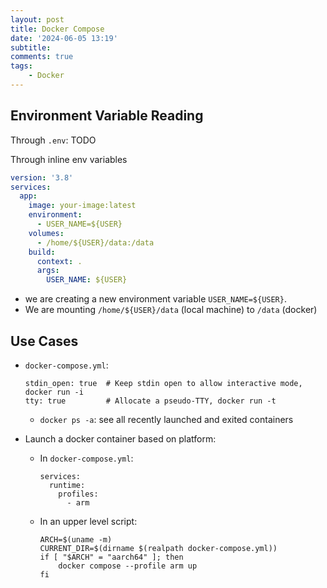 ```yaml
---
layout: post
title: Docker Compose
date: '2024-06-05 13:19'
subtitle: 
comments: true
tags:
    - Docker
---
```


## Environment Variable Reading

Through `.env`: TODO

Through inline env variables

```yaml
version: '3.8'
services:
  app:
    image: your-image:latest
    environment:
      - USER_NAME=${USER}
    volumes:
      - /home/${USER}/data:/data
    build:
      context: .
      args:
        USER_NAME: ${USER}
```

- we are creating a new environment variable `USER_NAME=${USER}`.
- We are mounting `/home/${USER}/data` (local machine) to `/data` (docker)

## Use Cases

- `docker-compose.yml`:
    ```
    stdin_open: true  # Keep stdin open to allow interactive mode, docker run -i
    tty: true         # Allocate a pseudo-TTY, docker run -t
    ```
    - `docker ps -a`: see all recently launched and exited containers

- Launch a docker container based on platform:
    - In `docker-compose.yml`:
        ```
        services:
          runtime:
            profiles:
              - arm
        ```
    - In an upper level script:
        ```
        ARCH=$(uname -m)
        CURRENT_DIR=$(dirname $(realpath docker-compose.yml))
        if [ "$ARCH" = "aarch64" ]; then
            docker compose --profile arm up
        fi
        ```
